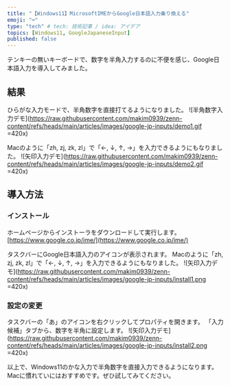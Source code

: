 ```yaml
---
title: "【Windows11】MicrosoftIMEからGoogle日本語入力乗り換える"
emoji: "⌨️"
type: "tech" # tech: 技術記事 / idea: アイデア
topics: [Windows11, GoogleJapaneseInput]
published: false
---
```


テンキーの無いキーボードで、数字を半角入力するのに不便を感じ、Google日本語入力を導入してみました。

## 結果

ひらがな入力モードで、半角数字を直接打てるようになりました。
![半角数字入力デモ](https://raw.githubusercontent.com/makim0939/zenn-content/refs/heads/main/articles/images/google-jp-inputs/demo1.gif =420x)

Macのように「zh, zj, zk, zl」で「←, ↓, ↑, →」を入力できるようにもなりました。
![矢印入力デモ](https://raw.githubusercontent.com/makim0939/zenn-content/refs/heads/main/articles/images/google-jp-inputs/demo2.gif =420x)

## 導入方法

### インストール

ホームページからインストーラをダウンロードして実行します。
[https://www.google.co.jp/ime/](https://www.google.co.jp/ime/)

タスクバーにGoogle日本語入力のアイコンが表示されます。
Macのように「zh, zj, zk, zl」で「←, ↓, ↑, →」を入力できるようにもなりました。
![矢印入力デモ](https://raw.githubusercontent.com/makim0939/zenn-content/refs/heads/main/articles/images/google-jp-inputs/install1.png =420x)

### 設定の変更

タスクバーの「あ」のアイコンを右クリックしてプロパティを開きます。
「入力候補」タブから、数字を半角に設定します。
![矢印入力デモ](https://raw.githubusercontent.com/makim0939/zenn-content/refs/heads/main/articles/images/google-jp-inputs/install2.png =420x)

以上で、Windows11のかな入力で半角数字を直接入力できるようになります。
Macに慣れていにはおすすめです。ぜひ試してみてください。